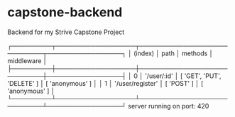 # capstone-backend

Backend for my Strive Capstone Project

┌─────────┬──────────────────┬────────────────────────────┬─────────────────┐
│ (index) │       path       │          methods           │   middleware    │
├─────────┼──────────────────┼────────────────────────────┼─────────────────┤
│    0    │   '/user/:id'    │ [ 'GET', 'PUT', 'DELETE' ] │ [ 'anonymous' ] │
│    1    │ '/user/register' │         [ 'POST' ]         │ [ 'anonymous' ] │
└─────────┴──────────────────┴────────────────────────────┴─────────────────┘
server running on port:  420
